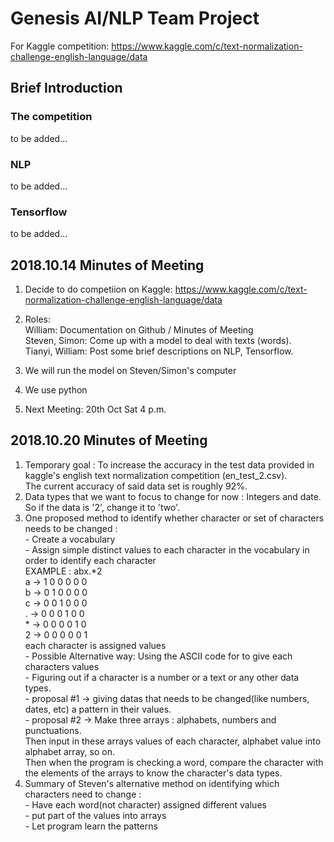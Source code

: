 # Genesis AI/NLP Team Project
For Kaggle competition: https://www.kaggle.com/c/text-normalization-challenge-english-language/data

## Brief Introduction
### The competition
to be added...
### NLP
to be added...
### Tensorflow
to be added...



## 2018.10.14 Minutes of Meeting
1. Decide to do competiion on Kaggle: https://www.kaggle.com/c/text-normalization-challenge-english-language/data
2. Roles: </br>
  William: Documentation on Github / Minutes of Meeting </br>
  Steven, Simon: Come up with a model to deal with texts (words). </br>
  Tianyi, William: Post some brief descriptions on NLP, Tensorflow. </br>
  
3. We will run the model on Steven/Simon's computer
4. We use python
5. Next Meeting: 20th Oct Sat 4 p.m. 





## 2018.10.20 Minutes of Meeting
1. Temporary goal : To increase the accuracy in the test data provided in kaggle's english text normalization competition                                   (en_test_2.csv).</br> 
                    The current accuracy of said data set is roughly 92%.</br> 
2. Data types that we want to focus to change for now : Integers and date. So if the data is '2', change it to 'two'.</br> 
3. One proposed method to identify whether character or set of characters needs to be changed : </br> 
                                - Create a vocabulary</br> 
                                - Assign simple distinct values to each character in the vocabulary in order to identify each character</br> 
                                        EXAMPLE : abx.*2</br> 
                                        a -> 1 0 0 0 0 0</br> 
                                        b -> 0 1 0 0 0 0</br> 
                                        c -> 0 0 1 0 0 0</br> 
                                        . -> 0 0 0 1 0 0</br> 
                                        * -> 0 0 0 0 1 0</br> 
                                        2 -> 0 0 0 0 0 1</br> 
                                        each character is assigned values</br> 
                                 - Possible Alternative way: Using the ASCII code for to give each characters values</br> 
                                 - Figuring out if a character is a number or a text or any other data types.</br> 
                                          - proposal #1 -> giving datas that needs to be changed(like numbers, dates, etc)
                                                           a pattern in their values.</br> 
                                          - proposal #2 -> Make three arrays : alphabets, numbers and punctuations.</br>  Then input in these
                                                           arrays values of each character, alphabet value into alphabet array, so on.</br> 
                                                           Then when the program is checking a word, compare the character with the
                                                           elements of the arrays to know the character's data types. </br> 
4. Summary of Steven's alternative method on identifying which characters need to change :</br> 
                                 - Have each word(not character) assigned different values</br> 
                                 - put part of the values into arrays</br> 
                                 - Let program learn the patterns</br> 
                                 
